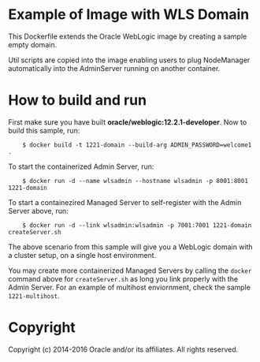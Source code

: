 Example of Image with WLS Domain
================================
This Dockerfile extends the Oracle WebLogic image by creating a sample empty domain.

Util scripts are copied into the image enabling users to plug NodeManager automatically into the AdminServer running on another container.

# How to build and run
First make sure you have built **oracle/weblogic:12.2.1-developer**. Now to build this sample, run:

        $ docker build -t 1221-domain --build-arg ADMIN_PASSWORD=welcome1 .

To start the containerized Admin Server, run:

        $ docker run -d --name wlsadmin --hostname wlsadmin -p 8001:8001 1221-domain

To start a containezired Managed Server to self-register with the Admin Server above, run:

        $ docker run -d --link wlsadmin:wlsadmin -p 7001:7001 1221-domain createServer.sh

The above scenario from this sample will give you a WebLogic domain with a cluster setup, on a single host environment.

You may create more containerized Managed Servers by calling the `docker` command above for `createServer.sh` as long you link properly with the Admin Server. For an example of multihost enviornment, check the sample `1221-multihost`.

# Copyright
Copyright (c) 2014-2016 Oracle and/or its affiliates. All rights reserved.
